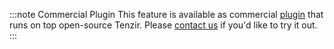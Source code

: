:::note Commercial Plugin
This feature is available as commercial [plugin][plugin] that runs on top
open-source Tenzir. Please [contact us][contact-us] if you'd like to try it out.
:::

[plugin]: /docs/develop/architecture/plugins
[contact-us]: https://tenzir.com/contact-us
